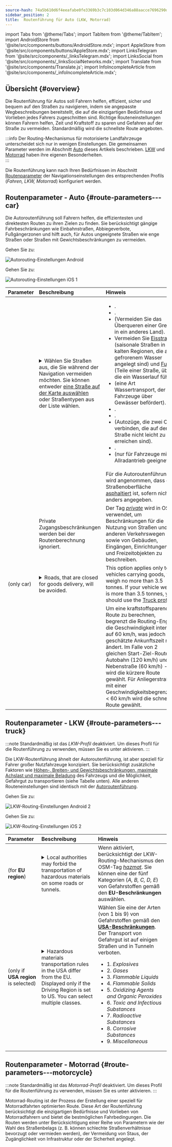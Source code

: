 ```yaml
---
source-hash: 74a5b610d6f4eeafabe0fe3369b3c7c103d064d346a88aacce7696290df5bb64
sidebar_position: 2
title:  Routenführung für Auto (LKW, Motorrad)
---
```


import Tabs from '@theme/Tabs';
import TabItem from '@theme/TabItem';
import AndroidStore from '@site/src/components/buttons/AndroidStore.mdx';
import AppleStore from '@site/src/components/buttons/AppleStore.mdx';
import LinksTelegram from '@site/src/components/_linksTelegram.mdx';
import LinksSocial from '@site/src/components/_linksSocialNetworks.mdx';
import Translate from '@site/src/components/Translate.js';
import InfoIncompleteArticle from '@site/src/components/_infoIncompleteArticle.mdx';


## Übersicht {#overview}

Die Routenführung für Autos soll Fahrern helfen, effizient, sicher und bequem auf den Straßen zu navigieren, indem sie angepasste Wegbeschreibungen bereitstellt, die auf die einzigartigen Bedürfnisse und Vorlieben jedes Fahrers zugeschnitten sind. Richtige Routeneinstellungen können Fahrern helfen, Zeit und Kraftstoff zu sparen und Gefahren auf der Straße zu vermeiden. Standardmäßig wird die schnellste Route angeboten.

:::info
Der Routing-Mechanismus für motorisierte Landfahrzeuge unterscheidet sich nur in wenigen Einstellungen. Die gemeinsamen Parameter werden im Abschnitt [Auto](#route-parameters---car) dieses Artikels beschrieben. [LKW](#route-parameters---truck) und [Motorrad](#route-parameters---motorcycle) haben ihre eigenen Besonderheiten.  
:::

Die Routenführung kann nach Ihren Bedürfnissen im Abschnitt [Routenparameter](../../navigation/guidance/navigation-settings.md#route-parameters) der Navigationseinstellungen des entsprechenden Profils (*Fahren, LKW, Motorrad*) konfiguriert werden.


## Routenparameter - Auto {#route-parameters---car}

Die Autoroutenführung soll Fahrern helfen, die effizientesten und direktesten Routen zu ihren Zielen zu finden. Sie berücksichtigt gängige Fahrbeschränkungen wie Einbahnstraßen, Abbiegeverbote, Fußgängerzonen und hilft auch, für Autos ungeeignete Straßen wie enge Straßen oder Straßen mit Gewichtsbeschränkungen zu vermeiden.  

<Tabs groupId="operating-systems" queryString="current-os">

<TabItem value="android" label="Android">  

Gehen Sie zu: *<Translate android="true" ids="shared_string_menu,shared_string_settings,application_profiles,routing_settings_2,route_parameters"/>*

![Autorouting-Einstellungen Android](@site/static/img/navigation/routing/routing_car_settings_andr_2.png)

</TabItem>

<TabItem value="ios" label="iOS">

Gehen Sie zu: *<Translate ios="true" ids="shared_string_menu,shared_string_settings,application_profiles,routing_settings_2,route_parameters"/>*

![Autorouting-Einstellungen iOS 1](@site/static/img/navigation/routing/car_routing_ios.png)

</TabItem>

</Tabs>

| Parameter | Beschreibung | Hinweis |
|:------------|:---------------|:---------------|
| *<Translate android="true" ids="impassable_road"/>* |  <details><summary> Wählen Sie Straßen aus, die Sie während der Navigation vermeiden möchten. Sie können entweder [eine Straße auf der Karte auswählen](../../map/map-context-menu/#avoid-road) oder Straßentypen aus der Liste wählen.  </summary>![Zu vermeidende Straßen Android](@site/static/img/navigation/routing/car_avoid_roads_andr.png) </details>       | <ul><li>[<Translate android="true" ids="routing_attr_avoid_toll_name"/>](https://wiki.openstreetmap.org/wiki/Key:toll).</li><li>[<Translate android="true" ids="routing_attr_avoid_unpaved_name"/>](https://wiki.openstreetmap.org/wiki/Key:surface).</li><li>[<Translate android="true" ids="routing_attr_avoid_borders_name"/>](https://wiki.openstreetmap.org/wiki/Tag:barrier%3Dborder_control) (Vermeiden Sie das Überqueren einer Grenze in ein anderes Land).</li><li>Vermeiden Sie [Eisstraßen](https://wiki.openstreetmap.org/wiki/Key:ice_road) (saisonale Straßen in kalten Regionen, die auf gefrorenem Wasser angelegt sind) und [Furten](https://wiki.openstreetmap.org/wiki/Tag:ford%3Dyes) (Teile einer Straße, über die ein Wasserlauf führt). </li><li>[<Translate android="true" ids="routing_attr_avoid_ferries_name"/>](https://wiki.openstreetmap.org/wiki/Ferries) (eine Art Wassertransport, der Fahrzeuge über Gewässer befördert).</li><li>[<Translate android="true" ids="routing_attr_avoid_motorway_name"/>](https://wiki.openstreetmap.org/wiki/Tag:highway%3Dmotorway).</li><li>[<Translate android="true" ids="routing_attr_avoid_low_emission_zone_name"/>](https://wiki.openstreetmap.org/wiki/Tag:boundary%3Dlow_emission_zone).</li><li>[<Translate android="true" ids="routing_attr_avoid_shuttle_train_name"/>](https://wiki.openstreetmap.org/wiki/Proposed_features/shuttle_train) (Autozüge, die zwei Orte verbinden, die auf der Straße nicht leicht zu erreichen sind).</li><li>[<Translate android="true" ids="routing_attr_avoid_tunnels_name"/>](https://wiki.openstreetmap.org/wiki/Key:tunnel).</li><li>[<Translate android="true" ids="routing_attr_avoid_4wd_only_name"/>](https://wiki.openstreetmap.org/wiki/Key:4wd_only) (nur für Fahrzeuge mit Allradantrieb geeignet).</li></ul>|
| *<Translate android="true" ids="prefer_in_routing_title"/>* |  <Translate android="true" ids="routing_attr_driving_style_prefer_unpaved_description"/> | Für die Autoroutenführung wird angenommen, dass die Straßenoberfläche [asphaltiert](https://wiki.openstreetmap.org/wiki/Key:surface) ist, sofern nicht anders angegeben. |
| *<Translate android="true" ids="routing_attr_allow_private_name"/>* |  Private Zugangsbeschränkungen werden bei der Routenberechnung ignoriert.  | Der Tag *[private](https://wiki.openstreetmap.org/wiki/Key:access)* wird in OSM verwendet, um Beschränkungen für die Nutzung von Straßen und anderen Verkehrswegen sowie von Gebäuden, Eingängen, Einrichtungen und Freizeitobjekten zu beschreiben.   |
| *<Translate android="true" ids="routing_attr_goods_restrictions_name"/>* (only&nbsp;car) |  <details><summary> Roads, that are closed for goods delivery, will be avoided. </summary>![Goods delivery Android](@site/static/img/navigation/routing/goods_delivery_andr.png) </details>| This option applies only to vehicles carrying goods, that weigh no more than 3.5 tonnes. If your vehicle weight is more than 3.5 tonnes, you should use the [Truck profile](#route-parameters---truck).   |
| *<Translate android="true" ids="routing_attr_short_way_name"/>* | <Translate android="true" ids="routing_attr_short_way_description"/> | Um eine kraftstoffsparende Route zu berechnen, begrenzt die Routing-Engine die Geschwindigkeit intern auf 60 km/h, was jedoch die geschätzte Ankunftszeit nicht ändert. Im Falle von 2 gleichen Start-Ziel-Routen: Autobahn (120 km/h) und Nebenstraße (60 km/h) - wird die kürzere Route gewählt. Für Anliegerstraßen mit einer Geschwindigkeitsbegrenzung < 60 km/h wird die schnellere Route gewählt. |


## Routenparameter - LKW {#route-parameters---truck}

:::note
Standardmäßig ist das *LKW-Profil* deaktiviert. Um dieses Profil für die Routenführung zu verwenden, müssen Sie es unter *<Translate android="true" ids="shared_string_menu,shared_string_settings,application_profiles"/>* aktivieren.
:::

Die LKW-Routenführung ähnelt der Autoroutenführung, ist aber speziell für Fahrer großer Nutzfahrzeuge konzipiert. Sie berücksichtigt zusätzliche Faktoren wie [Höhen-, Breiten- und Gewichtsbeschränkungen, maximale Achslast und maximale Beladung](../guidance/vehicle-parameters.md#size-parameters) des Fahrzeugs und die Möglichkeit, Gefahrgut zu transportieren (siehe Tabelle unten). Alle anderen Routeneinstellungen sind identisch mit der [Autoroutenführung](#route-parameters---car).  

<Tabs groupId="operating-systems" queryString="current-os">

<TabItem value="android" label="Android">  

Gehen Sie zu: *<Translate android="true" ids="shared_string_menu,shared_string_settings,application_profiles,routing_settings_2,route_parameters"/>*

![LKW-Routing-Einstellungen Android 2](@site/static/img/navigation/routing/routing_truck_andr.png)

</TabItem>

<TabItem value="ios" label="iOS">

Gehen Sie zu: *<Translate ios="true" ids="shared_string_menu,shared_string_settings,application_profiles,routing_settings_2,route_parameters"/>*

![LKW-Routing-Einstellungen iOS 2](@site/static/img/navigation/routing/truck_routing_ios.png)

</TabItem>

</Tabs>

| Parameter | Beschreibung | Hinweis |
|:------------|:---------------|:---------------|
| *<Translate android="true" ids="transport_hazmat_title"/>* (for **EU region**) | <details><summary> Local authorities may forbid the transportation of hazardous materials on some roads or tunnels. </summary> ![Transporting of hazardous materials Android](@site/static/img/navigation/routing/routing_truck_hazmat_andr.png) </details> | Wenn aktiviert, berücksichtigt der LKW-Routing-Mechanismus den OSM-Tag *[hazmat](https://wiki.openstreetmap.org/wiki/Key:hazmat)*. Sie können eine der fünf Kategorien (*A, B, C, D, E*) von Gefahrstoffen gemäß den **EU-Beschränkungen** auswählen. |
| *<Translate android="true" ids="dangerous_goods"/>* (only if **USA region** is selected) | <details><summary> Hazardous materials transportation rules in the USA differ from the EU. Displayed only if the Driving Region is set to US. You can select multiple classes. </summary> ![Transporting of hazardous materials Android](@site/static/img/navigation/routing/routing_truck_dangerous_goods_andr.png) </details> | Wählen Sie eine der Arten (von 1 bis 9) von Gefahrstoffen gemäß den [**USA-Beschränkungen**](https://www.iafc.org/topics-and-tools/hazmat/fusion-center/transportation-commodities/dot-hazard-classification-system). Der Transport von Gefahrgut ist auf einigen Straßen und in Tunneln verboten. <ul><li>1. *Explosives* </li><li> 2. *Gases* </li><li> 3. *Flammable Liquids* </li><li> 4. *Flammable Solids* </li><li> 5. *Oxidizing Agents and Organic Peroxides* </li><li> 6. *Toxic and Infectious Substances* </li><li> 7. *Radioactive Substances* </li><li> 8. *Corrosive Substances* </li><li> 9. *Miscellaneous* </li></ul> |


## Routenparameter - Motorrad {#route-parameters---motorcycle}

:::note
Standardmäßig ist das *Motorrad-Profil* deaktiviert. Um dieses Profil für die Routenführung zu verwenden, müssen Sie es unter *<Translate android="true" ids="shared_string_menu,shared_string_settings,application_profiles"/>* aktivieren.
:::

Motorrad-Routing ist der Prozess der Erstellung einer speziell für Motorradfahrten optimierten Route. Diese Art der Routenführung berücksichtigt die einzigartigen Bedürfnisse und Vorlieben von Motorradfahrern und bietet die bestmöglichen Fahrbedingungen. Die Routen werden unter Berücksichtigung einer Reihe von Parametern wie der Wahl des Straßenbelags (z. B. können schlechte Straßenverhältnisse bevorzugt oder vermieden werden), der Vermeidung von Staus, der Zugänglichkeit von Infrastruktur oder der Sicherheit angelegt.